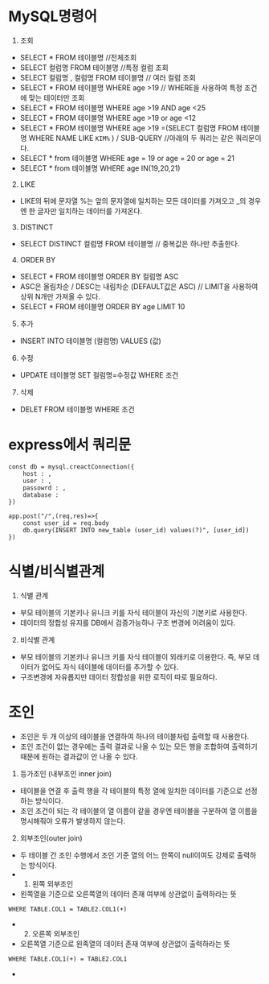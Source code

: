 # **MySQL명령어**

1. 조회

- SELECT \* FROM 테이블명 //전체조회
- SELECT 컬럼명 FROM 테이블명 //특정 컬럼 조회
- SELECT 컬럼명 , 컬럼명 FROM 테이블명 // 여러 컬럼 조회
- SELECT \* FROM 테이블명 WHERE age >19 // WHERE을 사용하여 특정 조건에 맞는 테이터만 조회
- SELECT \* FROM 테이블명 WHERE age >19 AND age <25
- SELECT \* FROM 테이블명 WHERE age >19 or age <12
- SELECT \* FROM 테이블명 WHERE age >19 =(SELECT 컬럼명 FROM 테이블명 WHERE NAME LIKE `KIM%` ) / SUB-QUERY
  //아래의 두 쿼리는 같은 쿼리문이다.
- SELECT \* from 테이블명 WHERE age = 19 or age = 20 or age = 21
- SELECT \* from 테이블명 WHERE age IN(19,20,21)

2. LIKE

- LIKE의 뒤에 문자열 %는 앞의 문자열에 일치하는 모든 데이터를 가져오고 \_의 경우엔 한 글자만 일치하는 데이터를 가져온다.

3. DISTINCT

- SELECT DISTINCT 컬럼명 FROM 테이블명 // 중복값은 하나만 추출한다.

4. ORDER BY

- SELECT \* FROM 테이블명 ORDER BY 컬럼명 ASC
- ASC은 올림차순 / DESC는 내림차순 (DEFAULT값은 ASC)
  // LIMIT을 사용하여 상위 N개만 가져올 수 있다.
- SELECT \* FROM 테이블명 ORDER BY age LIMIT 10

5. 추가

- INSERT INTO 테이블명 (컬럼명) VALUES (값)

6. 수정

- UPDATE 테이블명 SET 컬럼명=수정값 WHERE 조건

7. 삭제

- DELET FROM 테이블명 WHERE 조건

# **express에서 쿼리문**

```
const db = mysql.creactConnection({
    host : ,
    user : ,
    passowrd : ,
    database :
})

app.post("/",(req,res)=>{
    const user_id = req.body
    db.query(INSERT INTO new_table (user_id) values(?)", [user_id])
})
```

# **식별/비식별관계**

1. 식별 관계

- 부모 테이블의 기본키나 유니크 키를 자식 테이블이 자신의 기본키로 사용한다.
- 데이터의 정합성 유지를 DB에서 검증가능하나 구조 변경에 어려움이 있다.

2. 비식별 관계

- 부모 테이블의 기본키나 유니크 키를 자식 테이블이 외래키로 이용한다. 즉, 부모 데이터가 없어도 자식 테이블에 데이터를 추가할 수 있다.
- 구조변경에 자유롭지만 데이터 정합성을 위한 로직이 따로 필요하다.

# **조인**

- 조인은 두 개 이상의 테이블을 연결하여 하나의 테이블처럼 출력할 때 사용한다.
- 조인 조건이 없는 경우에는 출력 결과로 나올 수 있는 모든 행을 조합하여 출력하기 때문에 원하는 결과값이 안 나올 수 있다.

1. 등가조인 (내부조인 inner join)

- 테이블을 연결 후 출력 행을 각 테이블의 특정 열에 일치한 데이터를 기준으로 선정하는 방식이다.
- 조인 조건이 되는 각 테이블의 열 이름이 같을 경우엔 테이블을 구분하여 열 이름을 명시해줘야 오류가 발생하지 않는다.

2. 외부조인(outer join)

- 두 테이블 간 조인 수행에서 조인 기준 열의 어느 한쪽이 null이여도 강제로 출력하는 방식이다.
- 1. 왼쪽 외부조인
- 왼쪽열을 기준으로 오른쪽열의 데이터 존재 여부에 상관없이 출력하라는 뜻

```
WHERE TABLE.COL1 = TABLE2.COL1(+)
```

- 2. 오른쪽 외부조인
- 오른쪽열 기준으로 왼족열의 데이터 존재 여부에 상관없이 출력하라는 뜻

```
WHERE TABLE.COL1(+) = TABLE2.COL1
```

-

